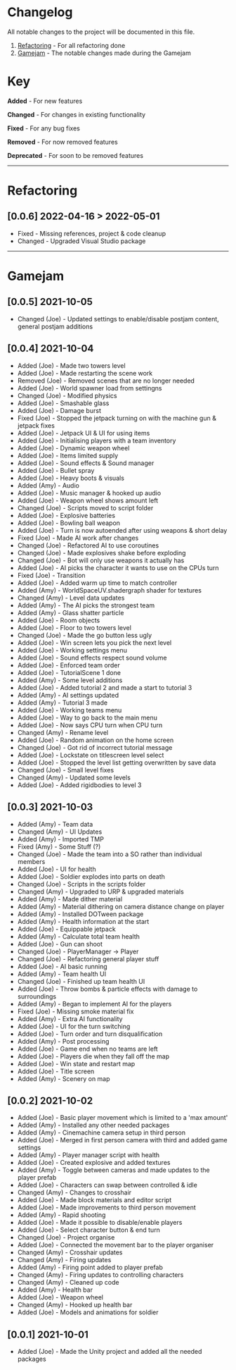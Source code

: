 # Changelog

All notable changes to the project will be documented in this file.


1. [Refactoring](#refactoring) - For all refactoring done
2. [Gamejam](#gamejam) - The notable changes made during the Gamejam

# Key

**Added** - For new features

**Changed** - For changes in existing functionality

**Fixed** - For any bug fixes

**Removed** - For now removed features

**Deprecated** - For soon to be removed features

---

# Refactoring

## [0.0.6] 2022-04-16 > 2022-05-01
* Fixed - Missing references, project & code cleanup
* Changed - Upgraded Visual Studio package

---
# Gamejam

## [0.0.5] 2021-10-05
* Changed (Joe) - Updated settings to enable/disable postjam content, general postjam additions

## [0.0.4] 2021-10-04
* Added (Joe) - Made two towers level
* Added (Joe) - Made restarting the scene work
* Removed (Joe) - Removed scenes that are no longer needed
* Added (Joe) - World spawner load from settingns
* Changed (Joe) - Modified physics
* Added (Joe) - Smashable glass
* Added (Joe) - Damage burst
* Fixed (Joe) - Stopped the jetpack turning on with the machine gun & jetpack fixes
* Added (Joe) - Jetpack UI & UI for using items
* Added (Joe) - Initialising players with a team inventory
* Added (Joe) - Dynamic weapon wheel
* Added (Joe) - Items limited supply
* Added (Joe) - Sound effects & Sound manager
* Added (Joe) - Bullet spray
* Added (Joe) - Heavy boots & visuals
* Added (Amy) - Audio
* Added (Joe) - Music manager & hooked up audio
* Added (Joe) - Weapon wheel shows amount left
* Changed (Joe) - Scripts moved to script folder
* Added (Joe) - Explosive batteries
* Added (Joe) - Bowling ball weapon
* Added (Joe) - Turn is now autoended after using weapons & short delay
* Fixed (Joe) - Made AI work after changes
* Changed (Joe) - Refactored AI to use coroutines
* Changed (Joe) - Made explosives shake before exploding 
* Changed (Joe) - Bot will only use weapons it actually has
* Added (Joe) - AI picks the character it wants to use on the CPUs turn
* Fixed (Joe) - Transition
* Added (Joe) - Added warm up time to match controller
* Added (Amy) - WorldSpaceUV.shadergraph shader for textures
* Changed (Amy) - Level data updates
* Added (Amy) - The AI picks the strongest team
* Added (Amy) - Glass shatter particle
* Added (Joe) - Room objects
* Added (Joe) - Floor to two towers level
* Changed (Joe) - Made the go button less ugly
* Added (Joe) - Win screen lets you pick the next level
* Added (Joe) - Working settings menu
* Added (Joe) - Sound effects respect sound volume
* Added (Joe) - Enforced team order
* Added (Joe) - TutorialScene 1 done
* Added (Amy) - Some level additions
* Added (Joe) - Added tutorial 2 and made a start to tutorial 3
* Added (Amy) - AI settings updated
* Added (Amy) - Tutorial 3 made
* Added (Joe) - Working teams menu
* Added (Joe) - Way to go back to the main menu
* Added (Joe) - Now says CPU turn when CPU turn
* Changed (Amy) - Rename level
* Added (Joe) - Random animation on the home screen
* Changed (Joe) - Got rid of incorrect tutorial message
* Added (Joe) - Lockstate on titlescreen level select
* Added (Joe) - Stopped the level list getting overwritten by save data
* Changed (Joe) - Small level fixes
* Changed (Amy) - Updated some levels
* Added (Joe) - Added rigidbodies to level 3

## [0.0.3] 2021-10-03
* Added (Amy) - Team data
* Changed (Amy) - UI Updates
* Added (Amy) - Imported TMP
* Fixed (Amy) - Some Stuff (?)
* Changed (Joe) - Made the team into a SO rather than individual members
* Added (Joe) - UI for health
* Added (Joe) - Soldier explodes into parts on death
* Changed (Joe) - Scripts in the scripts folder
* Changed (Amy) - Upgraded to URP & upgraded materials
* Added (Amy) - Made dither material
* Added (Amy) - Material dithering on camera distance change on player
* Added (Amy) - Installed DOTween package
* Added (Amy) - Health information at the start
* Added (Joe) - Equippable jetpack
* Added (Amy) - Calculate total team health
* Added (Joe) - Gun can shoot
* Changed (Joe) - PlayerManager -> Player
* Changed (Joe) - Refactoring general player stuff
* Added (Joe) - AI basic running
* Added (Amy) - Team health UI
* Changed (Joe) - Finished up team health UI
* Added (Joe) - Throw bombs & particle effects with damage to surroundings
* Added (Amy) - Began to implement AI for the players
* Fixed (Joe) - Missing smoke material fix
* Added (Amy) - Extra AI functionality
* Added (Joe) - UI for the turn switching
* Added (Joe) - Turn order and turn disqualification
* Added (Amy) - Post processing
* Added (Joe) - Game end when no teams are left
* Added (Joe) - Players die when they fall off the map
* Added (Joe) - Win state and restart map
* Added (Joe) - Title screen
* Added (Amy) - Scenery on map

## [0.0.2] 2021-10-02
* Added (Joe) - Basic player movement which is limited to a 'max amount'
* Added (Amy) - Installed any other needed packages
* Added (Amy) - Cinemachine camera setup in third person
* Added (Joe) - Merged in first person camera with third and added game settings
* Added (Amy) - Player manager script with health
* Added (Joe) - Created explosive and added textures
* Added (Amy) - Toggle between cameras and made updates to the player prefab
* Added (Joe) - Characters can swap between controlled & idle
* Changed (Amy) - Changes to crosshair
* Added (Joe) - Made block materials and editor script
* Added (Joe) - Made improvements to third person movement
* Added (Amy) - Rapid shooting
* Added (Joe) - Made it possible to disable/enable players
* Added (Joe) - Select character button & end turn 
* Changed (Joe) - Project organise
* Added (Joe) - Connected the movement bar to the player organiser
* Changed (Amy) - Crosshair updates
* Changed (Amy) - Firing updates
* Added (Amy) - Firing point added to player prefab
* Changed (Amy) - Firing updates to controlling characters
* Changed (Amy) - Cleaned up code
* Added (Amy) - Health bar
* Added (Joe) - Weapon wheel
* Changed (Amy) - Hooked up health bar
* Added (Joe) - Models and animations for soldier

## [0.0.1] 2021-10-01
* Added (Joe) - Made the Unity project and added all the needed packages
